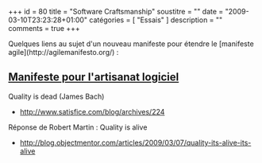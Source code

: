 +++
id = 80
title = "Software Craftsmanship"
soustitre = ""
date = "2009-03-10T23:23:28+01:00"
catégories = [ "Essais" ]
description = ""
comments = true
+++

<div class="chapo"></div>
Quelques liens au sujet d'un nouveau manifeste pour étendre le [manifeste agile](http://agilemanifesto.org/) :

## [Manifeste pour l'artisanat logiciel](http://manifesto.softwarecraftsmanship.org/)

Quality is dead (James Bach)

- http://www.satisfice.com/blog/archives/224

Réponse de Robert Martin : Quality is alive

- http://blog.objectmentor.com/articles/2009/03/07/quality-its-alive-its-alive